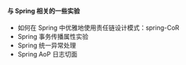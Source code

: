 #### 与 Spring 相关的一些实验

- 如何在 Spring 中优雅地使用责任链设计模式：spring-CoR
- Spring 事务传播属性实验
- Spring 统一异常处理
- Spring AoP 日志切面
